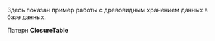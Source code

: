 Здесь показан пример работы с древовидным хранением данных в базе данных.

Патерн  **ClosureTable**
